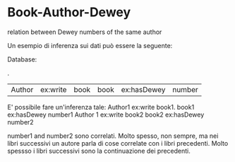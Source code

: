 # Book-Author-Dewey
relation between Dewey numbers of the same author

Un esempio di inferenza sui dati può essere la seguente:

Database:
<table>
<td>Author</td> <td>ex:write</td> <td>book</td> .
<td>book</td> <td>ex:hasDewey</td> <td>number</td>
</table>
E' possibile fare un'inferenza tale:
Author1 ex:write book1.
book1 ex:hasDewey number1
Author 1 ex:write book2
book2 ex:hasDewey number2

number1 and number2 sono correlati. Molto spesso, non sempre, ma nei libri successivi un autore parla di cose correlate con i libri precedenti. Molto spessso i libri successivi sono la continuazione dei precedenti.
